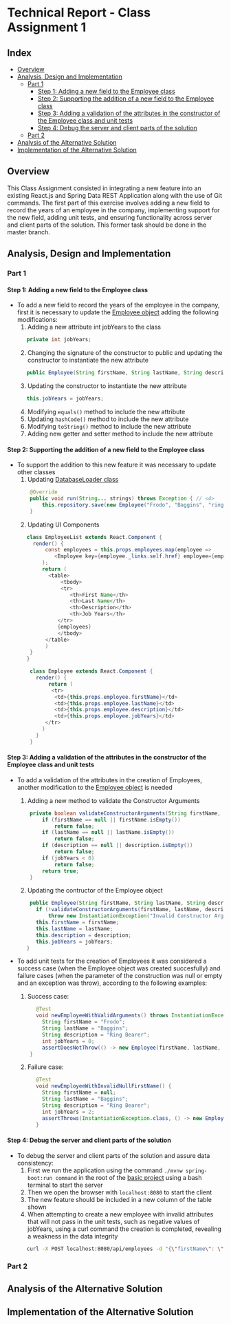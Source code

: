 # Technical Report - Class Assignment 1

## Index

- [Overview](#overview)
- [Analysis, Design and Implementation](#analysis-design-and-implementation)
    - [Part 1](#part-1)
      - [Step 1: Adding a new field to the Employee class](#step-1-adding-a-new-field-to-the-employee-class)
      - [Step 2: Supporting the addition of a new field to the Employee class](#step-2-supporting-the-addition-of-a-new-field-to-the-employee-class)
      - [Step 3: Adding a validation of the attributes in the constructor of the Employee class and unit tests](#step-3-adding-a-validation-of-the-attributes-in-the-constructor-of-the-employee-class-and-unit-tests)
      - [Step 4: Debug the server and client parts of the solution](#step-4-debug-the-server-and-client-parts-of-the-solution)
    - [Part 2](#part-2)
- [Analysis of the Alternative Solution](#analysis-of-the-alternative-solution)
- [Implementation of the Alternative Solution](#implementation-of-the-alternative-solution)

## Overview

This Class Assignment consisted in integrating a new feature into an existing React.js and Spring Data REST Application
along with the use of Git commands.
The first part of this exercise involves adding a new field to record the years of an employee in the company,
implementing support for the new field,
adding unit tests, and ensuring functionality across server and client parts of the solution. This former task should be
done in the master branch.

## Analysis, Design and Implementation

### Part 1

#### Step 1: Adding a new field to the Employee class

- To add a new field to record the years of the employee in the company, first it is necessary to update
  the [Employee object](tut-react-and-spring-data-rest/basic/src/main/java/com/greglturnquist/payroll/Employee.java)
  adding the following modifications:
    1. Adding a new attribute int jobYears to the class
    ```java
       private int jobYears; 
    ```
    2. Changing the signature of the constructor to public and updating the constructor to instantiate the new attribute
    ```java
       public Employee(String firstName, String lastName, String description)`  
    ```
    3. Updating the constructor to instantiate the new attribute
    ```java
       this.jobYears = jobYears;
    ```
    4. Modifying `equals()` method to include the new attribute
    5. Updating `hashCode()` method to include the new attribute
    6. Modifying `toString()` method to include the new attribute
    7. Adding new getter and setter method to include the new attribute

#### Step 2: Supporting the addition of a new field to the Employee class
- To support the addition to this new feature it was necessary to update other classes
   1. Updating [DatabaseLoader class](tut-react-and-spring-data-rest/basic/src/main/java/com/greglturnquist/payroll/DatabaseLoader.java)
    ```java
        @Override
        public void run(String... strings) throws Exception { // <4>
            this.repository.save(new Employee("Frodo", "Baggins", "ring bearer", 2));
        }
    ```
    2. Updating UI Components
    ```java
       class EmployeeList extends React.Component {
         render() {
             const employees = this.props.employees.map(employee =>
                <Employee key={employee._links.self.href} employee={employee}/>
            );
            return (
              <table>
                  <tbody>
                  <tr>
                     <th>First Name</th>
                     <th>Last Name</th>
                     <th>Description</th>
                     <th>Job Years</th>
                 </tr>
                 {employees}
                 </tbody>
             </table>
             )
        }
       }

        class Employee extends React.Component {
          render() {
              return (
               <tr>
                <td>{this.props.employee.firstName}</td>
                <td>{this.props.employee.lastName}</td>
                <td>{this.props.employee.description}</td>
                <td>{this.props.employee.jobYears}</td>
             </tr>
            )
          }
        }
    ```

#### Step 3: Adding a validation of the attributes in the constructor of the Employee class and unit tests
- To add a validation of the attributes in the creation of Employees, another modification to
  the [Employee object](tut-react-and-spring-data-rest/basic/src/main/java/com/greglturnquist/payroll/Employee.java) is
  needed
    1. Adding a new method to validate the Constructor Arguments
    ```java
        private boolean validateConstructorArguments(String firstName, String lastName, String description, int jobYears) {
            if (firstName == null || firstName.isEmpty())
                return false;
            if (lastName == null || lastName.isEmpty())
                return false;
            if (description == null || description.isEmpty())
                return false;
            if (jobYears < 0)
                return false;
            return true;
        }
    ```
    2. Updating the contructor of the Employee object
    ```java
        public Employee(String firstName, String lastName, String description, int jobYears) throws InstantiationException {
          if (!validateConstructorArguments(firstName, lastName, description, jobYears))
              throw new InstantiationException("Invalid Constructor Arguments");
          this.firstName = firstName;
          this.lastName = lastName;
          this.description = description;
          this.jobYears = jobYears;
       }
    ```

- To add unit tests for the creation of Employees it was considered a success case (when the Employee object was
created succesfully)
and failure cases (when the parameter of the construction was null or empty and an exception was throw), according
to the following examples:
    1. Success case:
    ```java
          @Test
          void newEmployeeWithValidArguments() throws InstantiationException {
            String firstName = "Frodo";
            String lastName = "Baggins";
            String description = "Ring Bearer";
            int jobYears = 0;
            assertDoesNotThrow(() -> new Employee(firstName, lastName, description, jobYears));
        }
    ```
    2. Failure case:
    ```java
          @Test
          void newEmployeeWithInvalidNullFirstName() {
            String firstName = null;
            String lastName = "Baggins";
            String description = "Ring Bearer";
            int jobYears = 2;
            assertThrows(InstantiationException.class, () -> new Employee(firstName, lastName, description, jobYears));
          }
    ```

#### Step 4: Debug the server and client parts of the solution
- To debug the server and client parts of the solution and assure data consistency:
    1. First we run the application using the command `./mvnw spring-boot:run command` in the root of
       the [basic project](tut-react-and-spring-data-rest/basic) using a bash terminal to start the server
    2. Then we open the browser with `localhost:8080` to start the client
    3. The new feature should be included in a new column of the table shown
    4. When attempting to create a new employee with invalid attributes that will not pass in the unit tests, such as
       negative values of jobYears, using a curl command the creation is completed, revealing a weakness in the data
       integrity
    ```bash
       curl -X POST localhost:8080/api/employees -d "{\"firstName\": \"Harry\", \"lastName\": \"Potter\", \"description\": \"Wizard\", \"jobYears\": \"-2\"}" -H "Content-Type:application/json"
    ```

### Part 2

## Analysis of the Alternative Solution

## Implementation of the Alternative Solution
